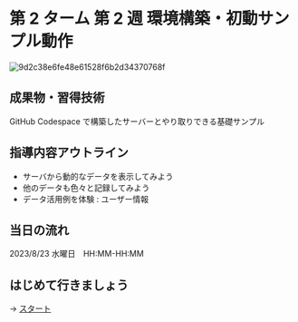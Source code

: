 # 第 2 ターム 第 2 週 環境構築・初動サンプル動作

![9d2c38e6fe48e61528f6b2d34370768f](https://i.gyazo.com/9d2c38e6fe48e61528f6b2d34370768f.png)

## 成果物・習得技術

GitHub Codespace で構築したサーバーとやり取りできる基礎サンプル

## 指導内容アウトライン

- サーバから動的なデータを表示してみよう
- 他のデータも色々と記録してみよう
- データ活用例を体験 : ユーザー情報

## 当日の流れ

2023/8/23 水曜日　HH:MM-HH:MM

## はじめて行きましょう

→ [スタート](./00-chapter01.md)
